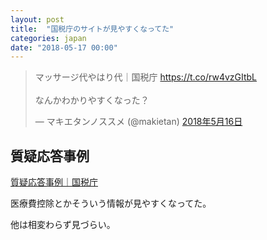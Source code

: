 ```yaml
---
layout: post
title:  "国税庁のサイトが見やすくなってた"
categories: japan
date: "2018-05-17 00:00"
---
```


<blockquote class="twitter-tweet" data-lang="ja"><p lang="ja" dir="ltr">マッサージ代やはり代｜国税庁 <a href="https://t.co/rw4vzGItbL">https://t.co/rw4vzGItbL</a><br><br>なんかわかりやすくなった？</p>&mdash; マキエタンノススメ (@makietan) <a href="https://twitter.com/makietan/status/996642164401520640?ref_src=twsrc%5Etfw">2018年5月16日</a></blockquote>
<script async src="https://platform.twitter.com/widgets.js" charset="utf-8"></script>

## 質疑応答事例

[質疑応答事例｜国税庁](https://www.nta.go.jp/law/shitsugi/01.htm)

医療費控除とかそういう情報が見やすくなってた。

他は相変わらず見づらい。

